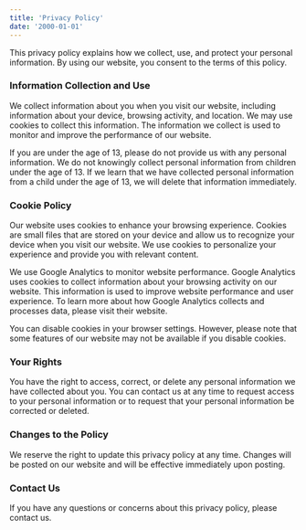 ```yaml
---
title: 'Privacy Policy'
date: '2000-01-01'
---
```


This privacy policy explains how we collect, use, and protect your personal information. By using our website, you consent to the terms of this policy.

### Information Collection and Use

We collect information about you when you visit our website, including information about your device, browsing activity, and location. We may use cookies to collect this information. The information we collect is used to monitor and improve the performance of our website.

If you are under the age of 13, please do not provide us with any personal information. We do not knowingly collect personal information from children under the age of 13. If we learn that we have collected personal information from a child under the age of 13, we will delete that information immediately.

### Cookie Policy

Our website uses cookies to enhance your browsing experience. Cookies are small files that are stored on your device and allow us to recognize your device when you visit our website. We use cookies to personalize your experience and provide you with relevant content.

We use Google Analytics to monitor website performance. Google Analytics uses cookies to collect information about your browsing activity on our website. This information is used to improve website performance and user experience. To learn more about how Google Analytics collects and processes data, please visit their website.

You can disable cookies in your browser settings. However, please note that some features of our website may not be available if you disable cookies.

### Your Rights

You have the right to access, correct, or delete any personal information we have collected about you. You can contact us at any time to request access to your personal information or to request that your personal information be corrected or deleted.

### Changes to the Policy

We reserve the right to update this privacy policy at any time. Changes will be posted on our website and will be effective immediately upon posting.

### Contact Us

If you have any questions or concerns about this privacy policy, please contact us.
